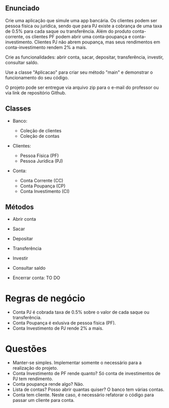 ## Enunciado

Crie uma aplicação que simule uma app bancária. Os clientes podem ser pessoa física ou jurídica, sendo que para PJ existe a cobrança de uma taxa de 0.5% para cada saque ou transferência. Além do produto conta-corrente, os clientes PF podem abrir uma conta-poupança e conta-investimento. Clientes PJ não abrem poupança, mas seus rendimentos em conta-investimento rendem 2% a mais.

Crie as funcionalidades: abrir conta, sacar, depositar, transferência, investir, consultar saldo.

Use a classe "Aplicacao" para criar seu método "main" e demonstrar o funcionamento do seu código.

O projeto pode ser entregue via arquivo zip para o e-mail do professor ou via link de repositório Github.

## Classes

- Banco:

  - Coleção de clientes
  - Coleção de contas

- Clientes:

  - Pessoa Física (PF)
  - Pessoa Jurídica (PJ)

- Conta:

  - Conta Corrente (CC)
  - Conta Poupança (CP)
  - Conta Investimento (CI)

## Métodos

- Abrir conta
- Sacar
- Depositar
- Transferência
- Investir
- Consultar saldo

- Encerrar conta: TO DO

# Regras de negócio

- Conta PJ é cobrada taxa de 0.5% sobre o valor de cada saque ou transferência.
- Conta Poupança é exlusiva de pessoa física (PF).
- Conta Investimento de PJ rende 2% a mais.

# Questões

- Manter-se simples. Implementar somente o necessário para a realização do projeto.
- Conta Investimento de PF rende quanto? Só conta de investimentos de PJ tem rendimento.
- Conta poupança rende algo? Não.
- Lista de contas? Posso abrir quantas quiser? O banco tem várias contas.
- Conta tem cliente. Neste caso, é necessário refatorar o código para passar um cliente para conta.
